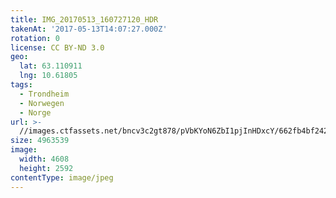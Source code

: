 ```yaml
---
title: IMG_20170513_160727120_HDR
takenAt: '2017-05-13T14:07:27.000Z'
rotation: 0
license: CC BY-ND 3.0
geo:
  lat: 63.110911
  lng: 10.61805
tags:
  - Trondheim
  - Norwegen
  - Norge
url: >-
  //images.ctfassets.net/bncv3c2gt878/pVbKYoN6ZbI1pjInHDxcY/662fb4bf2423a8e45dcc13a39d1337df/img_20170513_160727120_hdr_33841111903_o
size: 4963539
image:
  width: 4608
  height: 2592
contentType: image/jpeg
---
```


